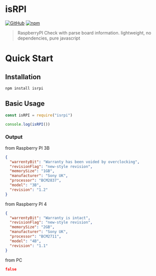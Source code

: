 
# isRPI
[![GitHub](https://img.shields.io/github/license/hojin-jeong/isRPI)](https://github.com/hojin-jeong/isRPI/blob/master/license.md)
[![npm](https://img.shields.io/npm/v/isrpi)](https://badge.fury.io/js/isrpi)

> RaspberryPI Check with parse board information. lightweight, no dependencies, pure javascript

# Quick Start

## Installation
```shell
npm install isrpi
```

## Basic Usage
```javascript
const isRPI = require("isrpi")

console.log(isRPI())
```

### Output

from Raspberry PI 3B
```json
{
  "warrentyBit": "Warranty has been voided by overclocking",
  "revisionFlag": "new-style revision",
  "memorySize": "1GB",
  "manufacturer": "Sony UK",
  "processor": "BCM2837",
  "model": "3B",
  "revision": "1.2"
}
```

from Raspberry PI 4
```json
{
  "warrentyBit": "Warranty is intact",
  "revisionFlag": "new-style revision",
  "memorySize": "2GB",
  "manufacturer": "Sony UK",
  "processor": "BCM2711",
  "model": "4B",
  "revision": "1.1"
}
```

from PC
```json
false
```